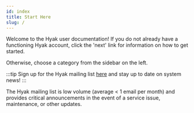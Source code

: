 ```yaml
---
id: index
title: Start Here
slug: /
---
```


Welcome to the Hyak user documentation! If you do not already have a functioning Hyak account, click the 'next' link for information on how to get started.

Otherwise, choose a category from the sidebar on the left.

:::tip
Sign up for the Hyak mailing list [here](https://mailman1.u.washington.edu/mailman/listinfo/hyak-users) and stay up to date on system news!
:::

The Hyak mailing list is low volume (average < 1 email per month) and provides critical announcements in the event of a service issue, maintenance, or other updates.
